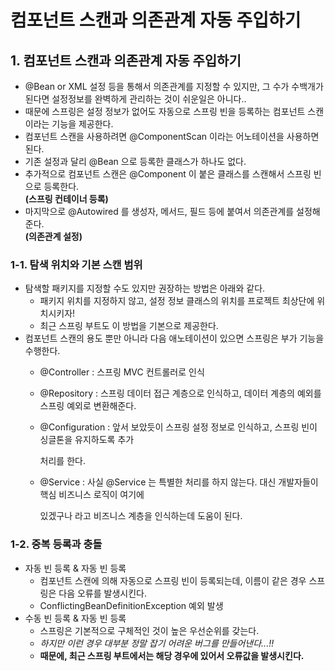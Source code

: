 # 컴포넌트 스캔과 의존관계 자동 주입하기

## 1. 컴포넌트 스캔과 의존관계 자동 주입하기

* @Bean or XML  설정 등을 통해서 의존관계를 지정할 수 있지만, 그 수가 수백개가 된다면 설정정보를 완벽하게 관리하는 것이 쉬운일은 아니다..
* 때문에 스프링은 설정 정보가 없어도 자동으로 스프링 빈을 등록하는 컴포넌트 스캔이라는 기능을 제공한다.&#x20;
* 컴포넌트 스캔을 사용하려면 @ComponentScan 이라는 어노테이션을 사용하면 된다.&#x20;
* 기존 설정과 달리 @Bean 으로 등록한 클래스가 하나도 없다.&#x20;
* 추가적으로 컴포넌트 스캔은 @Component 이 붙은 클래스를 스캔해서 스프링 빈으로 등록한다. \
  **(스프링 컨테이너 등록)**
* 마지막으로 @Autowired 를 생성자, 메서드, 필드 등에 붙여서 의존관계를 설정해준다.\
  **(의존관계 설정)**

### 1-1. 탐색 위치와 기본 스캔 범위

* 탐색할 패키지를 지정할 수도 있지만 권장하는 방법은 아래와 같다.&#x20;
  * 패키지 위치를 지정하지 않고, 설정 정보 클래스의 위치를 프로젝트 최상단에 위치시키자!
  * 최근 스프링 부트도 이 방법을 기본으로 제공한다.&#x20;
* 컴포넌트 스캔의 용도 뿐만 아니라 다음 애노테이션이 있으면 스프링은 부가 기능을 수행한다.&#x20;
  * @Controller : 스프링 MVC 컨트롤러로 인식
  * @Repository : 스프링 데이터 접근 계층으로 인식하고, 데이터 계층의 예외를 스프링 예외로 변환해준다.
  *   @Configuration : 앞서 보았듯이 스프링 설정 정보로 인식하고, 스프링 빈이 싱글톤을 유지하도록 추가

      처리를 한다.
  *   @Service : 사실 @Service 는 특별한 처리를 하지 않는다. 대신 개발자들이 핵심 비즈니스 로직이 여기에

      있겠구나 라고 비즈니스 계층을 인식하는데 도움이 된다.

### 1-2. 중복 등록과 충돌

* 자동 빈 등록 & 자동 빈 등록
  * 컴포넌트 스캔에 의해 자동으로 스프링 빈이 등록되는데, 이름이 같은 경우 스프링은 다음 오류를 발생시킨다.
  * ConflictingBeanDefinitionException 예외 발생
* 수동 빈 등록 & 자동 빈 등록
  * 스프링은 기본적으로 구체적인 것이 높은 우선순위를 갖는다.&#x20;
  * _하지만 이런 경우 대부분 정말 잡기 어려운 버그를 만들어낸다...!!_
  * **때문에, 최근 스프링 부트에서는 해당 경우에 있어서 오류값을 발생시킨다.**&#x20;
